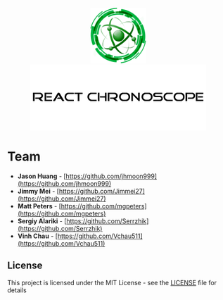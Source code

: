 <p align="center">
<img src="/src/assets/ChronoScope.png" width="25%" height="30%">
<br/>
<img src="/src/assets/ChronoScopeTitle.png">
</p>


# Team

<!-- Jason Huang (https://github.com/jhmoon999)<br/>
Jimmy Mei (https://github.com/Jimmei27)<br/>
Matt Peters (https://github.com/mgpeters)<br/>
Sergiy Alariki (https://github.com/Serrzhik)<br/>
Vinh Chau (https://github.com/Vchau511) -->

- **Jason Huang** - [https://github.com/jhmoon999](https://github.com/jhmoon999)
- **Jimmy Mei** - [https://github.com/Jimmei27](https://github.com/Jimmei27)
- **Matt Peters** - [https://github.com/mgpeters](https://github.com/mgpeters)
- **Sergiy Alariki** - [https://github.com/Serrzhik](https://github.com/Serrzhik)
- **Vinh Chau** - [https://github.com/Vchau511](https://github.com/Vchau511)

## License

This project is licensed under the MIT License - see the [LICENSE](LICENSE) file for details